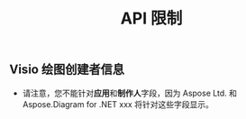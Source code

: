 ﻿---
title: API 限制
type: docs
weight: 20
url: /zh/net/api-limitations/
---
## **Visio 绘图创建者信息**
- 请注意，您不能针对**应用**和**制作人**字段，因为 Aspose Ltd. 和 Aspose.Diagram for .NET xxx 将针对这些字段显示。
